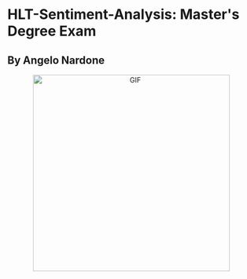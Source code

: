 # HLT-Sentiment-Analysis: Master's Degree Exam
## By Angelo Nardone 

<div align="center">
<img hight="250" width="400" alt="GIF" align="center" src="https://github.com/Angelido/HLT-Sentiment-Analysis/blob/main/simp.gif">
</div>

</br>
</br>